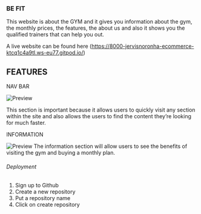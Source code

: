 

### BE FIT
This website is about the GYM and it gives you information about the gym, the monthly prices, the features, the about us and also it shows you the qualified trainers that can help you out. 

A live website can be found here (https://8000-jervisnoronha-ecommerce-ktcq1c4a9tl.ws-eu77.gitpod.io/)

## FEATURES

NAV BAR

![Preview](assets/images/nav-bar5.png)

This section is important because it allows users to quickly visit any section within the site and also allows the users to find the content they’re looking for much faster.

INFORMATION

![Preview](assets/about-us5.png)
The information section will allow users to see the benefits of visiting the gym and buying a monthly plan.  

###### Deployment 
1) Sign up to Github
2) Create a new repository
3) Put a repository name 
4) Click on create repository
